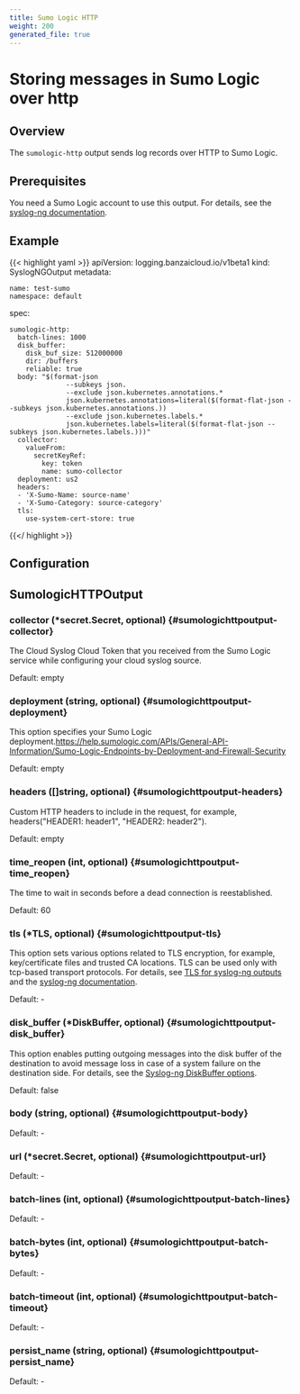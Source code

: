 ```yaml
---
title: Sumo Logic HTTP
weight: 200
generated_file: true
---
```


# Storing messages in Sumo Logic over http
## Overview
 The `sumologic-http` output sends log records over HTTP to Sumo Logic.

 ## Prerequisites

 You need a Sumo Logic account to use this output. For details, see the [syslog-ng documentation](https://www.syslog-ng.com/technical-documents/doc/syslog-ng-open-source-edition/3.37/administration-guide/55#TOPIC-1829118).

 ## Example

 {{< highlight yaml >}}
 apiVersion: logging.banzaicloud.io/v1beta1
 kind: SyslogNGOutput
 metadata:

	name: test-sumo
	namespace: default

 spec:

	sumologic-http:
	  batch-lines: 1000
	  disk_buffer:
	    disk_buf_size: 512000000
	    dir: /buffers
	    reliable: true
	  body: "$(format-json
	              --subkeys json.
	              --exclude json.kubernetes.annotations.*
	              json.kubernetes.annotations=literal($(format-flat-json --subkeys json.kubernetes.annotations.))
	              --exclude json.kubernetes.labels.*
	              json.kubernetes.labels=literal($(format-flat-json --subkeys json.kubernetes.labels.)))"
	  collector:
	    valueFrom:
	      secretKeyRef:
	        key: token
	        name: sumo-collector
	  deployment: us2
	  headers:
	  - 'X-Sumo-Name: source-name'
	  - 'X-Sumo-Category: source-category'
	  tls:
	    use-system-cert-store: true

 {{</ highlight >}}

## Configuration
## SumologicHTTPOutput

### collector (*secret.Secret, optional) {#sumologichttpoutput-collector}

The Cloud Syslog Cloud Token that you received from the Sumo Logic service while configuring your cloud syslog source.  

Default:  empty

### deployment (string, optional) {#sumologichttpoutput-deployment}

This option specifies your Sumo Logic deployment.https://help.sumologic.com/APIs/General-API-Information/Sumo-Logic-Endpoints-by-Deployment-and-Firewall-Security   

Default:  empty

### headers ([]string, optional) {#sumologichttpoutput-headers}

Custom HTTP headers to include in the request, for example, headers("HEADER1: header1", "HEADER2: header2").   

Default:  empty

### time_reopen (int, optional) {#sumologichttpoutput-time_reopen}

The time to wait in seconds before a dead connection is reestablished.  

Default:  60

### tls (*TLS, optional) {#sumologichttpoutput-tls}

This option sets various options related to TLS encryption, for example, key/certificate files and trusted CA locations. TLS can be used only with tcp-based transport protocols. For details, see [TLS for syslog-ng outputs](../tls/) and the [syslog-ng documentation](https://www.syslog-ng.com/technical-documents/doc/syslog-ng-open-source-edition/3.37/administration-guide/73#TOPIC-1829193). 

Default: -

### disk_buffer (*DiskBuffer, optional) {#sumologichttpoutput-disk_buffer}

This option enables putting outgoing messages into the disk buffer of the destination to avoid message loss in case of a system failure on the destination side. For details, see the [Syslog-ng DiskBuffer options](../disk_buffer/).  

Default:  false

### body (string, optional) {#sumologichttpoutput-body}

Default: -

### url (*secret.Secret, optional) {#sumologichttpoutput-url}

Default: -

### batch-lines (int, optional) {#sumologichttpoutput-batch-lines}

Default: -

### batch-bytes (int, optional) {#sumologichttpoutput-batch-bytes}

Default: -

### batch-timeout (int, optional) {#sumologichttpoutput-batch-timeout}

Default: -

### persist_name (string, optional) {#sumologichttpoutput-persist_name}

Default: -


